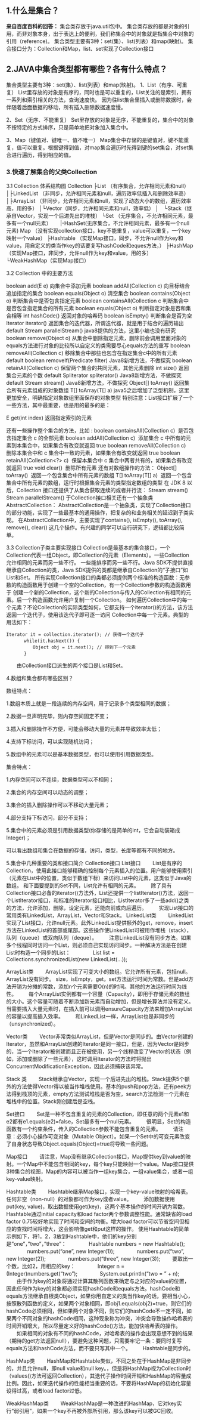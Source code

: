 ## 1.什么是集合？

**来自百度百科的回答：**
    集合类存放于java.util包中。
    集合类存放的都是对象的引用，而非对象本身，出于表达上的便利，我们称集合中的对象就是指集合中对象的引用（reference)。
    集合类型主要有3种：set(集）、list(列表）和map(映射)。
    集合接口分为：Collection和Map，list、set实现了Collection接口



## 2.JAVA中集合类型都有哪些？各有什么特点？

集合类型主要有3种：set(集）、list(列表）和map(映射)。
1、List（有序、可重复）
List里存放的对象是有序的，同时也是可以重复的，List关注的是索引，拥有一系列和索引相关的方法，查询速度快。
因为往list集合里插入或删除数据时，会伴随着后面数据的移动，所有插入删除数据速度慢。

2、Set（无序、不能重复）
Set里存放的对象是无序，不能重复的，集合中的对象不按特定的方式排序，只是简单地把对象加入集合中。

3、Map（键值对、键唯一、值不唯一）
Map集合中存储的是键值对，键不能重复，值可以重复。根据键得到值，对map集合遍历时先得到键的set集合，对set集合进行遍历，得到相应的值。



### 3.快速了解集合的父类Collection

3.1 Collection 体系结构图
Collection
├List （有序集合，允许相同元素和null）
│├LinkedList （非同步，允许相同元素和null，遍历效率低插入和删除效率高）
│├ArrayList （非同步，允许相同元素和null，实现了动态大小的数组，遍历效率高，用的多）
│└Vector（同步，允许相同元素和null，效率低）
│　└Stack（继承自Vector，实现一个后进先出的堆栈）
└Set （无序集合，不允许相同元素，最多有一个null元素）
     |-HashSet(无序集合，不允许相同元素，最多有一个null元素)
Map （没有实现collection接口，key不能重复，value可以重复，一个key映射一个value）
├Hashtable （实现Map接口，同步，不允许null作为key和value，用自定义的类当作key的话要复写hashCode和eques方法，）
├HashMap （实现Map接口，非同步，允许null作为key和value，用的多）
└WeakHashMap（实现Map接口）

3.2 Collection 中的主要方法

boolean add(E e) 向集合中添加元素
boolean addAll(Collection c) 向目标结合追加指定的集合
boolean equals(Object o) 清空集合
boolean contains(Object o) 判断集合中是否包含指定元素
boolean containsAll(Collection c 判断集合中是否包含指定集合的所有元素
boolean equals(Object o) 判断指定对象是否和集合相等
int hashCode() 返回对象的哈希码
boolean isEmpty() 判断集合是否为空
Iterator iterator() 返回集合的迭代器，所谓迭代器，就是用于结合的遍历输出
default Stream parallelStream() java8提供的方法，这里小编也没有研究
boolean remove(Object o) 从集合中删除指定元素，删除前会调用里面对象的equals方法进行对象的比较所以自定义的类需要尽心equals方法的重写
boolean removeAll(Collection c) 移除集合中那些也包含在指定集合c中的所有元素
default boolean removeIf(Predicate filter) Java8新增方法，不做探究
boolean retainAll(Collection c) 保留两个集合的共同元素，其他元素删除
int size() 返回集合元素的个数
default Spliterator spliterator() Java8新增方法，不做探究
default Stream stream() Java8新增方法，不做探究
Object[] toArray() 返回集合所有元素组成的对象数组
T[] toArray(T[] a) java5之后增加了泛型机制，这里更加安全，明确指定对象数组里面保存的对象类型
特别注意：List接口扩展了一个一些方法，其中最重要，也是用的最多的是：

E get(int index) 返回指定索引的元素

还有一些操作整个集合的方法，比如 :
boolean containsAll(Collection<?> c) 
是否包含指定集合 c 的全部元素
boolean addAll(Collection<? extends E> c) 
添加集合 c 中所有的元素到本集合中，如果集合有改变就返回 true
boolean removeAll(Collection<?> c) 
删除本集合中和 c 集合中一致的元素，如果集合有改变就返回 true
boolean retainAll(Collection<?> c) 
保留本集合中 c 集合中两者共有的，如果集合有改变就返回 true
void clear() 
删除所有元素
还有对数组操作的方法：
Object[] toArray() 
返回一个包含集合中所有元素的数组
<T> T[] toArray(T[] a) 
返回一个包含集合中所有元素的数组，运行时根据集合元素的类型指定数组的类型
在 JDK 8 以后，Collection 接口还提供了从集合获取连续的或者并行流：
Stream<E> stream()
Stream<E> parallelStream()
于Collection接口相关还有一个抽象类AbstractCollection：
AbstractCollection是一个抽象类，实现了Collection接口的部分功能，实现了一些最基本的通用操作，把复杂的和业务相关的延迟到子类实现。
在AbstractCollection中，主要实现了contains(), isEmpty(), toArray(), remove(), clear() 这几个操作。有兴趣的同学可以自行研究下，逻辑都比较简单。


3.3 Collection子类主要实现接口
Collection是最基本的集合接口，一个Collection代表一组Object，即Collection的元素（Elements）。一些Collection允许相同的元素而另一些不行。
一些能排序而另一些不行。Java SDK不提供直接继承自Collection的类，Java SDK提供的类都是继承自Collection的“子接口”如List和Set。 
所有实现Collection接口的类都必须提供两个标准的构造函数：无参数的构造函数用于创建一个空的Collection，有一个Collection参数的构造函数用于
创建一个新的Collection，这个新的Collection与传入的Collection有相同的元素。后一个构造函数允许用户复制一个Collection。 
如何遍历Collection中的每一个元素？不论Collection的实际类型如何，它都支持一个iterator()的方法，该方法返回一个迭代子，使用该迭代子即可逐一访问
Collection中每一个元素。典型的用法如下： 
　　　　
```
Iterator it = collection.iterator(); // 获得一个迭代子 
　　　　while(it.hasNext()) { 
　　　　　　Object obj = it.next(); // 得到下一个元素 
　　　　} 
```


　　由Collection接口派生的两个接口是List和Set。 


4.数组和集合都有哪些区别？

数组特点：

1.数组本质上就是一段连续的内存空间，用于记录多个类型相同的数据；

2.数据一旦声明完毕，则内存空间固定不变；

3.插入和删除操作不方便，可能会移动大量的元素并导致效率太低；

4.支持下标访问，可以实现随机访问；

5.数组中的元素可以是基本数据类型，也可以使用引用数据类型。

集合特点：

1.内存空间可以不连续，数据类型可以不相同；

2.集合的内存空间可以动态的调整；

3.集合的插入删除操作可以不移动大量元素；

4.部分支持下标访问，部分不支持；

5.集合中的元素必须是引用数据类型(你存储的是简单的int，它会自动装箱成Integer)；

可以看出数组和集合在数据的存储，访问，类型，长度等都有不同的地方。


5.集合中几种重要的类和接口简介
Collection接口 
List接口 
　　List是有序的Collection，使用此接口能够精确的控制每个元素插入的位置。用户能够使用索引（元素在List中的位置，类似于数组下标）来访问List中的元素，这类似于Java的数组。 
和下面要提到的Set不同，List允许有相同的元素。 
　　除了具有Collection接口必备的iterator()方法外，List还提供一个listIterator()方法，返回一个ListIterator接口，和标准的Iterator接口相比，ListIterator多了一些add()之类的方法，允许添加，删除，设定元素，还能向前或向后遍历。 
　　实现List接口的常用类有LinkedList，ArrayList，Vector和Stack。 
LinkedList类 
　　LinkedList实现了List接口，允许null元素。此外LinkedList提供额外的get，remove，insert方法在LinkedList的首部或尾部。这些操作使LinkedList可被用作堆栈（stack），队列（queue）或双向队列（deque）。 
　　注意LinkedList没有同步方法。如果多个线程同时访问一个List，则必须自己实现访问同步。一种解决方法是在创建List时构造一个同步的List： 
　　　　List list = Collections.synchronizedList(new LinkedList(...)); 

ArrayList类 
　　ArrayList实现了可变大小的数组。它允许所有元素，包括null。ArrayList没有同步。 
size，isEmpty，get，set方法运行时间为常数。但是add方法开销为分摊的常数，添加n个元素需要O(n)的时间。其他的方法运行时间为线性。 
　　每个ArrayList实例都有一个容量（Capacity），即用于存储元素的数组的大小。这个容量可随着不断添加新元素而自动增加，但是增长算法并没有定义。当需要插入大量元素时，在插入前可以调用ensureCapacity方法来增加ArrayList的容量以提高插入效率。 
　　和LinkedList一样，ArrayList也是非同步的（unsynchronized）。 

Vector类 
　　Vector非常类似ArrayList，但是Vector是同步的。由Vector创建的Iterator，虽然和ArrayList创建的Iterator是同一接口，但是，因为Vector是同步的，当一个Iterator被创建而且正在被使用，另一个线程改变了Vector的状态（例如，添加或删除了一些元素），这时调用Iterator的方法时将抛出ConcurrentModificationException，因此必须捕获该异常。 

Stack 类 
　　Stack继承自Vector，实现一个后进先出的堆栈。Stack提供5个额外的方法使得Vector得以被当作堆栈使用。基本的push和pop方法，还有peek方法得到栈顶的元素，empty方法测试堆栈是否为空，search方法检测一个元素在堆栈中的位置。Stack刚创建后是空栈。 

Set接口 
　　Set是一种不包含重复的元素的Collection，即任意的两个元素e1和e2都有e1.equals(e2)=false，Set最多有一个null元素。 
　　很明显，Set的构造函数有一个约束条件，传入的Collection参数不能包含重复的元素。 
　　请注意：必须小心操作可变对象（Mutable Object）。如果一个Set中的可变元素改变了自身状态导致Object.equals(Object)=true将导致一些问题。 

Map接口 
　　请注意，Map没有继承Collection接口，Map提供key到value的映射。一个Map中不能包含相同的key，每个key只能映射一个value。Map接口提供3种集合的视图，Map的内容可以被当作一组key集合，一组value集合，或者一组key-value映射。 

Hashtable类 
　　Hashtable继承Map接口，实现一个key-value映射的哈希表。任何非空（non-null）的对象都可作为key或者value。 
　　添加数据使用put(key, value)，取出数据使用get(key)，这两个基本操作的时间开销为常数。 
Hashtable通过initial capacity和load factor两个参数调整性能。通常缺省的load factor 0.75较好地实现了时间和空间的均衡。增大load factor可以节省空间但相应的查找时间将增大，这会影响像get和put这样的操作。 
使用Hashtable的简单示例如下，将1，2，3放到Hashtable中，他们的key分别是”one”，”two”，”three”： 
　　　　Hashtable numbers = new Hashtable(); 
　　　　numbers.put(“one”, new Integer(1)); 
　　　　numbers.put(“two”, new Integer(2)); 
　　　　numbers.put(“three”, new Integer(3)); 
　　要取出一个数，比如2，用相应的key： 
　　　　Integer n = (Integer)numbers.get(“two”); 
　　　　System.out.println(“two = ” + n); 
　　由于作为key的对象将通过计算其散列函数来确定与之对应的value的位置，因此任何作为key的对象都必须实现hashCode和equals方法。hashCode和equals方法继承自根类Object，如果你用自定义的类当作key的话，要相当小心，按照散列函数的定义，如果两个对象相同，即obj1.equals(obj2)=true，则它们的hashCode必须相同，但如果两个对象不同，则它们的hashCode不一定不同，如果两个不同对象的hashCode相同，这种现象称为冲突，冲突会导致操作哈希表的时间开销增大，所以尽量定义好的hashCode()方法，能加快哈希表的操作。 
　　如果相同的对象有不同的hashCode，对哈希表的操作会出现意想不到的结果（期待的get方法返回null），要避免这种问题，只需要牢记一条：要同时复写equals方法和hashCode方法，而不要只写其中一个。 
　　Hashtable是同步的。 

HashMap类 
　　HashMap和Hashtable类似，不同之处在于HashMap是非同步的，并且允许null，即null value和null key。，但是将HashMap视为Collection时（values()方法可返回Collection），其迭代子操作时间开销和HashMap的容量成比例。因此，如果迭代操作的性能相当重要的话，不要将HashMap的初始化容量设得过高，或者load factor过低。 

WeakHashMap类 
　　WeakHashMap是一种改进的HashMap，它对key实行“弱引用”，如果一个key不再被外部所引用，那么该key可以被GC回收。 
 